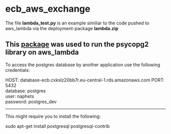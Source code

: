 # ecb_aws_exchange
The file **lambda_test.py**  is an example similiar to the code pushed to aws_lambda via the deployment-package **lambda.zip**

This [package](https://github.com/jkehler/awslambda-psycopg2) was used to run the psycopg2 library on aws_lambda
---

To access the postgres database by another application use the following credentials:

HOST: database-ecb.cxkslz20bb7r.eu-central-1.rds.amazonaws.com
PORT: 5432  
database: postgres  
user: naphets  
password: postgres_dev  


---


This might require you to install the following:

sudo apt-get install postgresql postgresql-contrib

